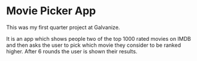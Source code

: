 # Movie Picker App

This was my first quarter project at Galvanize.

It is an app which shows people two of the top 1000 rated movies on IMDB and then asks the user to pick which movie they consider to be ranked higher. After 6 rounds the user is shown their results.
